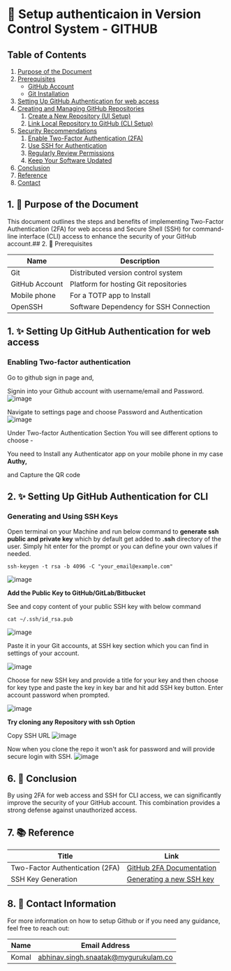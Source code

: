 # 🚀 Setup authenticaion in Version Control System - GITHUB


## Table of Contents

1. [Purpose of the Document](#1-purpose-of-the-document)
2. [Prerequisites](#2-prerequisites)
   - [GitHub Account](#github-account)
   - [Git Installation](#git-installation)
3. [Setting Up GitHub Authentication for web access](#3-Setting-up-github-authentication-for-web-access)
4. [Creating and Managing GitHub Repositories](#4-creating-and-managing-github-repositories)
   1. [Create a New Repository (UI Setup)](#create-a-new-repository-ui-setup)
   2. [Link Local Repository to GitHub (CLI Setup)](#link-local-repository-to-github-cli-setup)
5. [Security Recommendations](#5-security-recommendations)
   1. [Enable Two-Factor Authentication (2FA)](#enable-two-factor-authentication-2fa)
   2. [Use SSH for Authentication](#use-ssh-for-authentication)
   3. [Regularly Review Permissions](#regularly-review-permissions)
   4. [Keep Your Software Updated](#keep-your-software-updated)
6. [Conclusion](#6-conclusion)
7. [Reference](#7-reference)
8. [Contact](#8-contact)

## 1. 🎯 Purpose of the Document



This document outlines the steps and benefits of implementing Two-Factor Authentication (2FA) for web access and Secure Shell (SSH) for command-line interface (CLI) access to enhance the security of your GitHub account.## 2. 🔧 Prerequisites


| Name  |  Description                                 |
|-------|---------------------------------------------|
| Git   |  Distributed version control system          |
| GitHub Account | Platform for hosting Git repositories |
| Mobile phone | For a TOTP app to Install |
| OpenSSH | Software Dependency for SSH Connection |

## 1. ✨ Setting Up GitHub Authentication for web access 

### Enabling Two-factor authentication

Go to github sign in page and,

Signin into your Github account with username/email and Password.
![image](https://github.com/user-attachments/assets/d227944b-4185-40be-98a5-ee89eb16c0db)

Navigate to settings page and choose Password and Authentication
![image](https://github.com/user-attachments/assets/ff41b1a6-bd62-46af-ba7d-d2a43f32ec11)

Under Two-factor Authentication Section You will see different options to choose -

You need to Install any Authenticator app on your mobile phone in my case **Authy,**



and Capture the QR code





## 2. ✨ Setting Up GitHub Authentication for CLI

### Generating and Using SSH Keys 

Open terminal on your Machine and run below command to **generate ssh public and private key** which by default get added to **.ssh** directory of the user. Simply hit enter for the prompt or you can define your own values if needed.

```
ssh-keygen -t rsa -b 4096 -C "your_email@example.com"
```
![image](https://github.com/user-attachments/assets/5d5cf281-3998-497e-bf12-6f69f59deccd)

**Add the Public Key to GitHub/GitLab/Bitbucket**

See and copy content of your public SSH key with below command
 
``` 
cat ~/.ssh/id_rsa.pub
```
![image](https://github.com/user-attachments/assets/6a6f6659-d826-45b2-972e-8347ea6ca99a)

Paste it in your Git accounts, at SSH key section which you can find in settings of your account.

![image](https://github.com/user-attachments/assets/5dc9d303-c3fd-4d5f-946d-7290c020308e)

Choose for new SSH key and provide a title for your key and then choose for key type and paste the key in key bar and hit add SSH key button.
Enter account password when prompted.

![image](https://github.com/user-attachments/assets/fd6e4284-f83c-412e-bc28-597c8a311c5c)


**Try cloning any Repository with ssh Option**

Copy SSH URL 
![image](https://github.com/user-attachments/assets/37840952-add4-427e-bee8-d6d0a8b2b0ef)

Now when you clone the repo it won't ask for password and will provide secure login with SSH.
![image](https://github.com/user-attachments/assets/692969dc-3dd5-4ad7-9d13-26fb8c2de287)

## 6. 🏁 Conclusion

By using 2FA for web access and SSH for CLI access, we can significantly improve the security of your GitHub account. This combination provides a strong defense against unauthorized access.

## 7. 📚 Reference

| Title                                 | Link                                                                                           |
|---------------------------------------|------------------------------------------------------------------------------------------------|
| Two-Factor Authentication (2FA)      | [GitHub 2FA Documentation](https://docs.github.com/en/authentication/securing-your-account-with-two-factor-authentication) |
| SSH Key Generation                    | [Generating a new SSH key](https://docs.github.com/en/authentication/connecting-to-github-with-ssh/generating-a-new-ssh-key) |

## 8. 📧 Contact Information

For more information on how to setup Github or if you need any guidance, feel free to reach out:

| Name  | Email Address                                  |
|-------|------------------------------------------------|
| Komal | abhinav.singh.snaatak@mygurukulam.co           |
